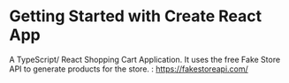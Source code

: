 # Getting Started with Create React App

A TypeScript/ React Shopping Cart Application. It uses the free Fake Store API to generate products for the store. : https://fakestoreapi.com/
